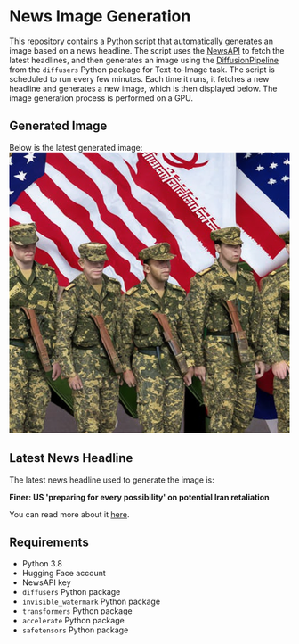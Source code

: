 # News Image Generation
This repository contains a Python script that automatically generates an image based on a news headline. The script uses the [NewsAPI](https://newsapi.org/) to fetch the latest headlines, and then generates an image using the [DiffusionPipeline](https://github.com/huggingface/diffusers) from the `diffusers` Python package for Text-to-Image task.
The script is scheduled to run every few minutes. Each time it runs, it fetches a new headline and generates a new image, which is then displayed below. The image generation process is performed on a GPU.

## Generated Image
Below is the latest generated image:
![Generated Image](image.png)

## Latest News Headline
The latest news headline used to generate the image is:

**Finer: US 'preparing for every possibility' on potential Iran retaliation**

You can read more about it [here](https://news.google.com/rss/articles/CBMirAFBVV95cUxNbkZUS3h4d2tjSmZzTGlpQmZBalIwV0ZxY21fd24xclI5eGdxQ0I2aHl0OUtSVnViWlhvU3BXOWRMVTZzdGhwT3lFOWVEM01BVWR6TV9yNXlOM0hVdTdBd1BjdThYR181d2ZWbFFsWEFjajRFOTJTdXlLbFdodElXNE5KZDRCX1RRcmk4ck52N0N0R1J2RTIwb09DNTFoUkVPMm1yWUNvRXBKWFUt0gGyAUFVX3lxTE5TeHo5aW5SMF9MaTZQenFKbzhVdWtOUjVfWE8tVXZHeFJ3ZGo1WFB6cXYxS2lvRVpWVTJGVzNISzBNYjlpMXlJdldMX2tGNXM0cHBoTWVia0h0d0dSaTF1dERCbTQ2RGh2d3RFdE1zTENtOXd5OWU4RlVqb3ZvN0pVZUhBWGluNjJVQTFCNGJFaE9QT2diWFJaZ01ES0VTZHI4VlJ0M1lVNmhwWm9QZVJJLVE?oc=5).

## Requirements
- Python 3.8
- Hugging Face account
- NewsAPI key
- `diffusers` Python package
- `invisible_watermark` Python package
- `transformers` Python package
- `accelerate` Python package
- `safetensors` Python package
